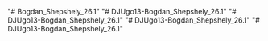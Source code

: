 "# Bogdan_Shepshely_26.1" 
"# DJUgo13-Bogdan_Shepshely_26.1" 
"# DJUgo13-Bogdan_Shepshely_26.1" 
"# DJUgo13-Bogdan_Shepshely_26.1" 
"# DJUgo13-Bogdan_Shepshely_26.1" 
